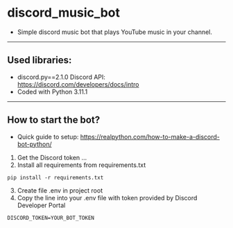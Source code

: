 # discord_music_bot
+ Simple discord music bot that plays YouTube music in your channel.

---
## Used libraries:
+ discord.py==2.1.0
Discord API: https://discord.com/developers/docs/intro
+ Coded with Python 3.11.1
---

## How to start the bot?
+ Quick guide to setup: https://realpython.com/how-to-make-a-discord-bot-python/
1. Get the Discord token ...
2. Install all requirements from requirements.txt

``` shell
pip install -r requirements.txt  
```

3. Create file .env in project root
4. Copy the line into your .env file with token provided by Discord Developer Portal

``` shell
DISCORD_TOKEN=YOUR_BOT_TOKEN  
```

